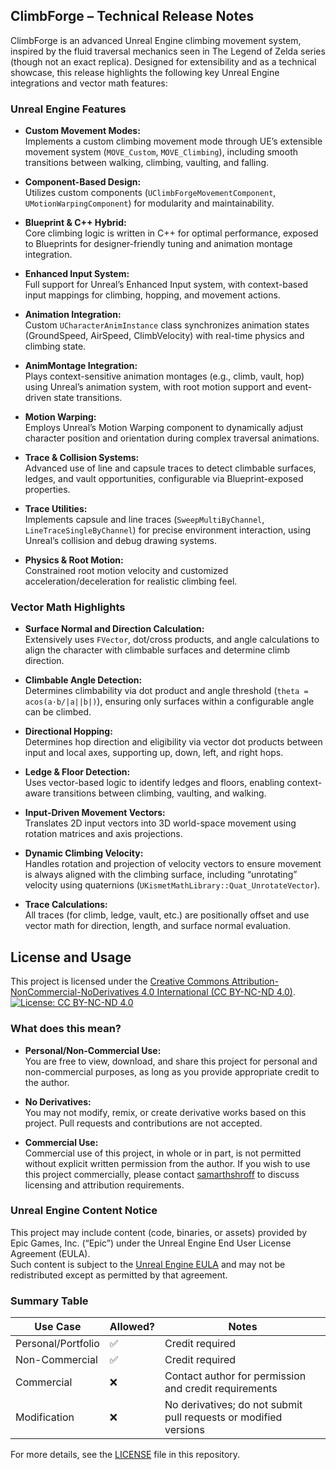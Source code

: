 ## ClimbForge – Technical Release Notes

ClimbForge is an advanced Unreal Engine climbing movement system, inspired by the fluid traversal mechanics seen in The Legend of Zelda series (though not an exact replica). Designed for extensibility and as a technical showcase, this release highlights the following key Unreal Engine integrations and vector math features:

### Unreal Engine Features

- **Custom Movement Modes:**  
  Implements a custom climbing movement mode through UE’s extensible movement system (`MOVE_Custom`, `MOVE_Climbing`), including smooth transitions between walking, climbing, vaulting, and falling.

- **Component-Based Design:**  
  Utilizes custom components (`UClimbForgeMovementComponent`, `UMotionWarpingComponent`) for modularity and maintainability.

- **Blueprint & C++ Hybrid:**  
  Core climbing logic is written in C++ for optimal performance, exposed to Blueprints for designer-friendly tuning and animation montage integration.

- **Enhanced Input System:**  
  Full support for Unreal’s Enhanced Input system, with context-based input mappings for climbing, hopping, and movement actions.

- **Animation Integration:**  
  Custom `UCharacterAnimInstance` class synchronizes animation states (GroundSpeed, AirSpeed, ClimbVelocity) with real-time physics and climbing state.

- **AnimMontage Integration:**  
  Plays context-sensitive animation montages (e.g., climb, vault, hop) using Unreal’s animation system, with root motion support and event-driven state transitions.

- **Motion Warping:**  
  Employs Unreal’s Motion Warping component to dynamically adjust character position and orientation during complex traversal animations.

- **Trace & Collision Systems:**  
  Advanced use of line and capsule traces to detect climbable surfaces, ledges, and vault opportunities, configurable via Blueprint-exposed properties.

- **Trace Utilities:**  
  Implements capsule and line traces (`SweepMultiByChannel`, `LineTraceSingleByChannel`) for precise environment interaction, using Unreal’s collision and debug drawing systems.

- **Physics & Root Motion:**  
  Constrained root motion velocity and customized acceleration/deceleration for realistic climbing feel.

### Vector Math Highlights

- **Surface Normal and Direction Calculation:**  
  Extensively uses `FVector`, dot/cross products, and angle calculations to align the character with climbable surfaces and determine climb direction.

- **Climbable Angle Detection:**  
  Determines climbability via dot product and angle threshold (`theta = acos(a·b/|a||b|)`), ensuring only surfaces within a configurable angle can be climbed.

- **Directional Hopping:**  
  Determines hop direction and eligibility via vector dot products between input and local axes, supporting up, down, left, and right hops.

- **Ledge & Floor Detection:**  
  Uses vector-based logic to identify ledges and floors, enabling context-aware transitions between climbing, vaulting, and walking.

- **Input-Driven Movement Vectors:**  
  Translates 2D input vectors into 3D world-space movement using rotation matrices and axis projections.

- **Dynamic Climbing Velocity:**  
  Handles rotation and projection of velocity vectors to ensure movement is always aligned with the climbing surface, including “unrotating” velocity using quaternions (`UKismetMathLibrary::Quat_UnrotateVector`).

- **Trace Calculations:**  
  All traces (for climb, ledge, vault, etc.) are positionally offset and use vector math for direction, length, and surface normal evaluation.

## License and Usage

This project is licensed under the [Creative Commons Attribution-NonCommercial-NoDerivatives 4.0 International (CC BY-NC-ND 4.0)](https://creativecommons.org/licenses/by-nc-nd/4.0/).
[![License: CC BY-NC-ND 4.0](https://licensebuttons.net/l/by-nc-nd/4.0/88x31.png)](http://creativecommons.org/licenses/by-nc-nd/4.0/)

### What does this mean?
- **Personal/Non-Commercial Use:**  
  You are free to view, download, and share this project for personal and non-commercial purposes, as long as you provide appropriate credit to the author.

- **No Derivatives:**  
  You may not modify, remix, or create derivative works based on this project. Pull requests and contributions are not accepted.

- **Commercial Use:**  
  Commercial use of this project, in whole or in part, is not permitted without explicit written permission from the author. If you wish to use this project 
  commercially, please contact [samarthshroff](mailto:samarth.shroff@gmail.com) to discuss licensing and attribution requirements.

### Unreal Engine Content Notice
This project may include content (code, binaries, or assets) provided by Epic Games, Inc. (“Epic”) under the Unreal Engine End User License Agreement (EULA).  
Such content is subject to the [Unreal Engine EULA](https://www.unrealengine.com/eula) and may not be redistributed except as permitted by that agreement.

### Summary Table

| Use Case           | Allowed? | Notes                                                                 |
|--------------------|----------|-----------------------------------------------------------------------|
| Personal/Portfolio | ✅       | Credit required                                                      |
| Non-Commercial     | ✅       | Credit required                                                      |
| Commercial         | ❌       | Contact author for permission and credit requirements                 |
| Modification       | ❌       | No derivatives; do not submit pull requests or modified versions      |

For more details, see the [LICENSE](LICENSE.md) file in this repository.
